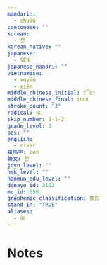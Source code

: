 ```yaml
---
mandarin:
  - chuān
cantonese: ""
korean:
  - 천
korean_native: ""
japanese:
  - SEN
japanese_nanori: ""
vietnamese:
  - xuyên
  - xiên
middle_chinese_initial: t͡ɕʰ
middle_chinese_final: iuᴇn
stroke_count: "3"
radical: 巛
skip_number: 1-1-2
grade_level: 3
pos: ""
english:
  - river
羅馬字: cen
韓文: 천
joyo_level: ""
hsk_level: ""
hanmun_edu_level: ""
danayo_id: 3102
mc_id: 656
graphemic_classification: 象形
stand_in: "TRUE"
aliases:
  - 巛
---
```


# Notes
